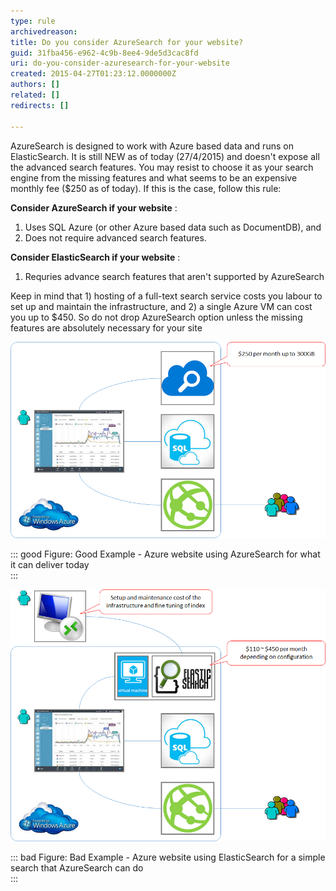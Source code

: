 ```yaml
---
type: rule
archivedreason: 
title: Do you consider AzureSearch for your website?
guid: 31fba456-e962-4c9b-8ee4-9de5d3cac8fd
uri: do-you-consider-azuresearch-for-your-website
created: 2015-04-27T01:23:12.0000000Z
authors: []
related: []
redirects: []

---
```


AzureSearch is designed to work with Azure based data and runs on ElasticSearch. It is still NEW as of today (27/4/2015) and doesn't expose all the advanced search features. You may resist to choose it as your search engine from the missing features and what seems to be an expensive monthly fee ($250 as of today). If this is the case, follow this rule:

**Consider AzureSearch if your website** :

1. Uses SQL Azure (or other Azure based data such as DocumentDB), and
2. Does not require advanced search features.






**Consider  ElasticSearch if your website** :

1. Requries advance search features that aren't supported by AzureSearch




Keep in mind that 1) hosting of a full-text search service costs you labour to set up and maintain the infrastructure, and 2) a single Azure VM can cost you up to $450. So do not drop AzureSearch option unless the missing features are absolutely necessary for your site







<!--endintro-->





![Untitled2.png](9c0754_Untitled2.png)


::: good
Figure: Good Example - Azure website using AzureSearch for what it can deliver today  
:::



![](Untitled.png)


::: bad
Figure: Bad Example - Azure website using ElasticSearch for a simple search that AzureSearch can do  
:::
